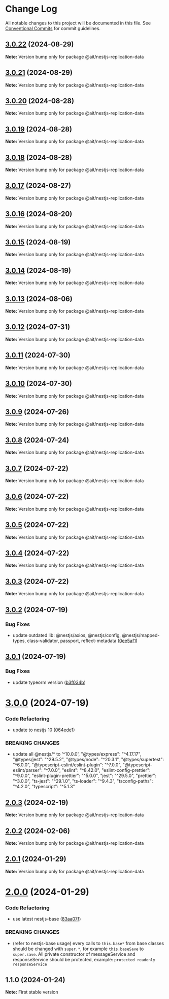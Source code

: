 # Change Log

All notable changes to this project will be documented in this file.
See [Conventional Commits](https://conventionalcommits.org) for commit guidelines.

## [3.0.22](https://github.com-ait/PT-Akar-Inti-Teknologi/ait_nestjs_base/compare/@ait/nestjs-replication-data@3.0.21...@ait/nestjs-replication-data@3.0.22) (2024-08-29)

**Note:** Version bump only for package @ait/nestjs-replication-data





## [3.0.21](https://github.com-ait/PT-Akar-Inti-Teknologi/ait_nestjs_base/compare/@ait/nestjs-replication-data@3.0.20...@ait/nestjs-replication-data@3.0.21) (2024-08-29)

**Note:** Version bump only for package @ait/nestjs-replication-data





## [3.0.20](https://github.com-ait/PT-Akar-Inti-Teknologi/ait_nestjs_base/compare/@ait/nestjs-replication-data@3.0.19...@ait/nestjs-replication-data@3.0.20) (2024-08-28)

**Note:** Version bump only for package @ait/nestjs-replication-data





## [3.0.19](https://github.com-ait/PT-Akar-Inti-Teknologi/ait_nestjs_base/compare/@ait/nestjs-replication-data@3.0.18...@ait/nestjs-replication-data@3.0.19) (2024-08-28)

**Note:** Version bump only for package @ait/nestjs-replication-data





## [3.0.18](https://github.com-ait/PT-Akar-Inti-Teknologi/ait_nestjs_base/compare/@ait/nestjs-replication-data@3.0.17...@ait/nestjs-replication-data@3.0.18) (2024-08-28)

**Note:** Version bump only for package @ait/nestjs-replication-data





## [3.0.17](https://github.com-ait/PT-Akar-Inti-Teknologi/ait_nestjs_base/compare/@ait/nestjs-replication-data@3.0.16...@ait/nestjs-replication-data@3.0.17) (2024-08-27)

**Note:** Version bump only for package @ait/nestjs-replication-data





## [3.0.16](https://github.com-ait/PT-Akar-Inti-Teknologi/ait_nestjs_base/compare/@ait/nestjs-replication-data@3.0.15...@ait/nestjs-replication-data@3.0.16) (2024-08-20)

**Note:** Version bump only for package @ait/nestjs-replication-data





## [3.0.15](https://github.com-ait/PT-Akar-Inti-Teknologi/ait_nestjs_base/compare/@ait/nestjs-replication-data@3.0.14...@ait/nestjs-replication-data@3.0.15) (2024-08-19)

**Note:** Version bump only for package @ait/nestjs-replication-data





## [3.0.14](https://github.com-ait/PT-Akar-Inti-Teknologi/ait_nestjs_base/compare/@ait/nestjs-replication-data@3.0.13...@ait/nestjs-replication-data@3.0.14) (2024-08-19)

**Note:** Version bump only for package @ait/nestjs-replication-data





## [3.0.13](https://github.com-ait/PT-Akar-Inti-Teknologi/ait_nestjs_base/compare/@ait/nestjs-replication-data@3.0.12...@ait/nestjs-replication-data@3.0.13) (2024-08-06)

**Note:** Version bump only for package @ait/nestjs-replication-data





## [3.0.12](https://github.com-ait/PT-Akar-Inti-Teknologi/ait_nestjs_base/compare/@ait/nestjs-replication-data@3.0.11...@ait/nestjs-replication-data@3.0.12) (2024-07-31)

**Note:** Version bump only for package @ait/nestjs-replication-data





## [3.0.11](https://github.com-ait/PT-Akar-Inti-Teknologi/ait_nestjs_base/compare/@ait/nestjs-replication-data@3.0.10...@ait/nestjs-replication-data@3.0.11) (2024-07-30)

**Note:** Version bump only for package @ait/nestjs-replication-data





## [3.0.10](https://github.com-ait/PT-Akar-Inti-Teknologi/ait_nestjs_base/compare/@ait/nestjs-replication-data@3.0.9...@ait/nestjs-replication-data@3.0.10) (2024-07-30)

**Note:** Version bump only for package @ait/nestjs-replication-data





## [3.0.9](https://github.com-ait/PT-Akar-Inti-Teknologi/ait_nestjs_base/compare/@ait/nestjs-replication-data@3.0.8...@ait/nestjs-replication-data@3.0.9) (2024-07-26)

**Note:** Version bump only for package @ait/nestjs-replication-data





## [3.0.8](https://github.com-ait/PT-Akar-Inti-Teknologi/ait_nestjs_base/compare/@ait/nestjs-replication-data@3.0.7...@ait/nestjs-replication-data@3.0.8) (2024-07-24)

**Note:** Version bump only for package @ait/nestjs-replication-data





## [3.0.7](https://github.com-ait/PT-Akar-Inti-Teknologi/ait_nestjs_base/compare/@ait/nestjs-replication-data@3.0.6...@ait/nestjs-replication-data@3.0.7) (2024-07-22)

**Note:** Version bump only for package @ait/nestjs-replication-data





## [3.0.6](https://github.com-ait/PT-Akar-Inti-Teknologi/ait_nestjs_base/compare/@ait/nestjs-replication-data@3.0.5...@ait/nestjs-replication-data@3.0.6) (2024-07-22)

**Note:** Version bump only for package @ait/nestjs-replication-data





## [3.0.5](https://github.com-ait/PT-Akar-Inti-Teknologi/ait_nestjs_base/compare/@ait/nestjs-replication-data@3.0.4...@ait/nestjs-replication-data@3.0.5) (2024-07-22)

**Note:** Version bump only for package @ait/nestjs-replication-data





## [3.0.4](https://github.com-ait/PT-Akar-Inti-Teknologi/ait_nestjs_base/compare/@ait/nestjs-replication-data@3.0.3...@ait/nestjs-replication-data@3.0.4) (2024-07-22)

**Note:** Version bump only for package @ait/nestjs-replication-data





## [3.0.3](https://github.com-ait/PT-Akar-Inti-Teknologi/ait_nestjs_base/compare/@ait/nestjs-replication-data@3.0.2...@ait/nestjs-replication-data@3.0.3) (2024-07-22)

**Note:** Version bump only for package @ait/nestjs-replication-data





## [3.0.2](https://github.com-ait/PT-Akar-Inti-Teknologi/ait_nestjs_base/compare/@ait/nestjs-replication-data@3.0.1...@ait/nestjs-replication-data@3.0.2) (2024-07-19)


### Bug Fixes

* update outdated lib: @nestjs/axios,  @nestjs/config, @nestjs/mapped-types, class-validator, passport, reflect-metadata ([0ee5af1](https://github.com-ait/PT-Akar-Inti-Teknologi/ait_nestjs_base/commit/0ee5af12d2ac685ade243b7a0a7a69c8fade4f99))





## [3.0.1](https://github.com-ait/PT-Akar-Inti-Teknologi/ait_nestjs_base/compare/@ait/nestjs-replication-data@3.0.0...@ait/nestjs-replication-data@3.0.1) (2024-07-19)


### Bug Fixes

* update typeorm version ([b3f034b](https://github.com-ait/PT-Akar-Inti-Teknologi/ait_nestjs_base/commit/b3f034ba979b1f178e1a53eb9f87feff44a0c6ee))





# [3.0.0](https://github.com-ait/PT-Akar-Inti-Teknologi/ait_nestjs_base/compare/@ait/nestjs-replication-data@2.0.3...@ait/nestjs-replication-data@3.0.0) (2024-07-19)


### Code Refactoring

* update to nestjs 10 ([064ede1](https://github.com-ait/PT-Akar-Inti-Teknologi/ait_nestjs_base/commit/064ede1fcabe4430be83112712e177b32b8540e4))


### BREAKING CHANGES

* update all @nestjs/* to '^10.0.0', "@types/express": "^4.17.17", "@types/jest": "^29.5.2", "@types/node": "^20.3.1", "@types/supertest": "^6.0.0", "@typescript-eslint/eslint-plugin": "^7.0.0", "@typescript-eslint/parser": "^7.0.0", "eslint": "^8.42.0", "eslint-config-prettier": "^9.0.0", "eslint-plugin-prettier": "^5.0.0", "jest": "^29.5.0", "prettier": "^3.0.0", "ts-jest": "^29.1.0", "ts-loader": "^9.4.3", "tsconfig-paths": "^4.2.0", "typescript": "^5.1.3"





## [2.0.3](https://github.com/PT-Akar-Inti-Teknologi/ait_nestjs_base/compare/@ait/nestjs-replication-data@2.0.2...@ait/nestjs-replication-data@2.0.3) (2024-02-19)

**Note:** Version bump only for package @ait/nestjs-replication-data





## [2.0.2](https://github.com-ait/PT-Akar-Inti-Teknologi/ait_nestjs_base/compare/@ait/nestjs-replication-data@2.0.1...@ait/nestjs-replication-data@2.0.2) (2024-02-06)

**Note:** Version bump only for package @ait/nestjs-replication-data





## [2.0.1](https://github.com-ait/PT-Akar-Inti-Teknologi/ait_nestjs_base/compare/@ait/nestjs-replication-data@2.0.0...@ait/nestjs-replication-data@2.0.1) (2024-01-29)

**Note:** Version bump only for package @ait/nestjs-replication-data





# [2.0.0](https://github.com-ait/PT-Akar-Inti-Teknologi/ait_nestjs_base/compare/@ait/nestjs-replication-data@1.1.0...@ait/nestjs-replication-data@2.0.0) (2024-01-29)


### Code Refactoring

* use latest nestjs-base ([83aa07f](https://github.com-ait/PT-Akar-Inti-Teknologi/ait_nestjs_base/commit/83aa07fcb04f75084cb21b50657ddfe21ac82b66))


### BREAKING CHANGES

* (refer to nestjs-base usage) every calls to `this.base*` from base classes should be changed with `super.*`, for example `this.baseSave` to `super.save`. All private constructor of messageService and responseService should be protected, example: `protected readonly responseService`





## 1.1.0 (2024-01-24)

**Note:** First stable version
